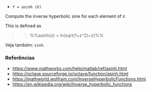 * `Y = asinh (X)`

Compute the inverse hyperbolic sine for each element of `X`.

This is defined as

>> %%asinh(z) = ln(sqrt(1+z^2)+z)%%

Veja também: `sinh`.

### Referências

* https://www.mathworks.com/help/matlab/ref/asinh.html
* https://octave.sourceforge.io/octave/function/asinh.html
* https://mathworld.wolfram.com/InverseHyperbolicFunctions.html
* https://en.wikipedia.org/wiki/Inverse_hyperbolic_functions
